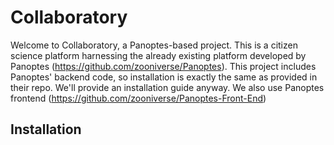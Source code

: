 # Collaboratory

Welcome to Collaboratory, a Panoptes-based project. This is a citizen science platform harnessing the already existing platform developed by Panoptes (https://github.com/zooniverse/Panoptes). This project includes Panoptes' backend code, so installation is exactly the same as provided in their repo. We'll provide an installation guide anyway.
We also use Panoptes frontend (https://github.com/zooniverse/Panoptes-Front-End)

## Installation
